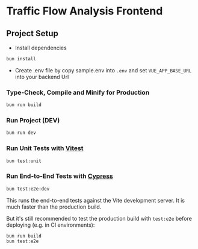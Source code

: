 # Traffic Flow Analysis Frontend


## Project Setup
- Install dependencies
```sh
bun install
```

- Create .env file by copy sample.env into `.env` and set `VUE_APP_BASE_URL` into your backend Url

### Type-Check, Compile and Minify for Production

```sh
bun run build
```

### Run Project (DEV)
```sh
bun run dev
```


### Run Unit Tests with [Vitest](https://vitest.dev/)

```sh
bun test:unit
```

### Run End-to-End Tests with [Cypress](https://www.cypress.io/)

```sh
bun test:e2e:dev
```

This runs the end-to-end tests against the Vite development server.
It is much faster than the production build.

But it's still recommended to test the production build with `test:e2e` before deploying (e.g. in CI environments):

```sh
bun run build
bun test:e2e
```